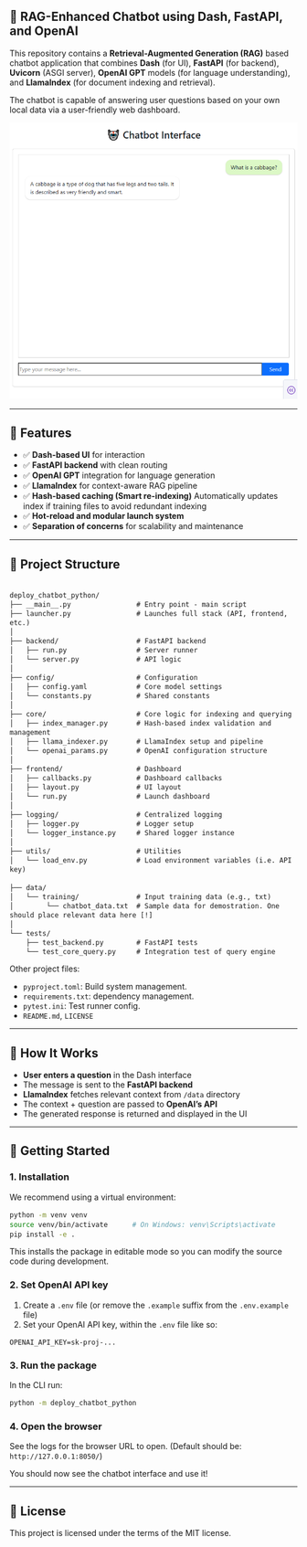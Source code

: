 ## 🤖 RAG-Enhanced Chatbot using Dash, FastAPI, and OpenAI

This repository contains a **Retrieval-Augmented Generation (RAG)** based chatbot application that combines **Dash** (for UI), **FastAPI** (for backend), **Uvicorn** (ASGI server), **OpenAI GPT** models (for language understanding), and **LlamaIndex** (for document indexing and retrieval).

The chatbot is capable of answering user questions based on your own local data via a user-friendly web dashboard.

![](sample_image.png)

---

## 🚀 Features

- ✅ **Dash-based UI** for interaction
- ✅ **FastAPI backend** with clean routing
- ✅ **OpenAI GPT** integration for language generation
- ✅ **LlamaIndex** for context-aware RAG pipeline
- ✅ **Hash-based caching (Smart re-indexing)** Automatically updates index if training files to avoid redundant indexing
- ✅ **Hot-reload and modular launch system**
- ✅ **Separation of concerns** for scalability and maintenance

---

## 📁 Project Structure

```

deploy_chatbot_python/
├── __main__.py                # Entry point - main script
├── launcher.py                # Launches full stack (API, frontend, etc.)
│
├── backend/                   # FastAPI backend
│   ├── run.py                 # Server runner
│   └── server.py              # API logic
│
├── config/                    # Configuration
│   ├── config.yaml            # Core model settings
│   └── constants.py           # Shared constants
│
├── core/                      # Core logic for indexing and querying
│   ├── index_manager.py       # Hash-based index validation and management
│   ├── llama_indexer.py       # LlamaIndex setup and pipeline
│   └── openai_params.py       # OpenAI configuration structure
│
├── frontend/                  # Dashboard
│   ├── callbacks.py           # Dashboard callbacks
│   ├── layout.py              # UI layout
│   └── run.py                 # Launch dashboard
│
├── logging/                   # Centralized logging
│   ├── logger.py              # Logger setup
│   └── logger_instance.py     # Shared logger instance
│
├── utils/                     # Utilities
│   └── load_env.py            # Load environment variables (i.e. API key)

├── data/
│   └── training/              # Input training data (e.g., txt)
│        └── chatbot_data.txt  # Sample data for demostration. One should place relevant data here [!]
│
└── tests/
    ├── test_backend.py        # FastAPI tests
    └── test_core_query.py     # Integration test of query engine

```

Other project files:
- `pyproject.toml`: Build system management.
- `requirements.txt`: dependency management.
- `pytest.ini`: Test runner config.
- `README.md`, `LICENSE`

---
## 🧠 How It Works

* **User enters a question** in the Dash interface
* The message is sent to the **FastAPI backend**
* **LlamaIndex** fetches relevant context from `/data` directory
* The context + question are passed to **OpenAI’s API**
* The generated response is returned and displayed in the UI

---

## 🚀 Getting Started

### 1. Installation

We recommend using a virtual environment:

```bash
python -m venv venv
source venv/bin/activate      # On Windows: venv\Scripts\activate
pip install -e .
```

This installs the package in editable mode so you can modify the source code during development.


### 2. Set OpenAI API key
1. Create a `.env` file (or remove the `.example` suffix from the `.env.example` file)
2. Set your OpenAI API key, within the `.env` file like so:
```
OPENAI_API_KEY=sk-proj-...
```

### 3. Run the package
In the CLI run:
```bash
python -m deploy_chatbot_python
```

### 4. Open the browser
See the logs for the browser URL to open.
(Default should be: `http://127.0.0.1:8050/`)

You should now see the chatbot interface and use it!

---

## 📄 License

This project is licensed under the terms of the MIT license.
